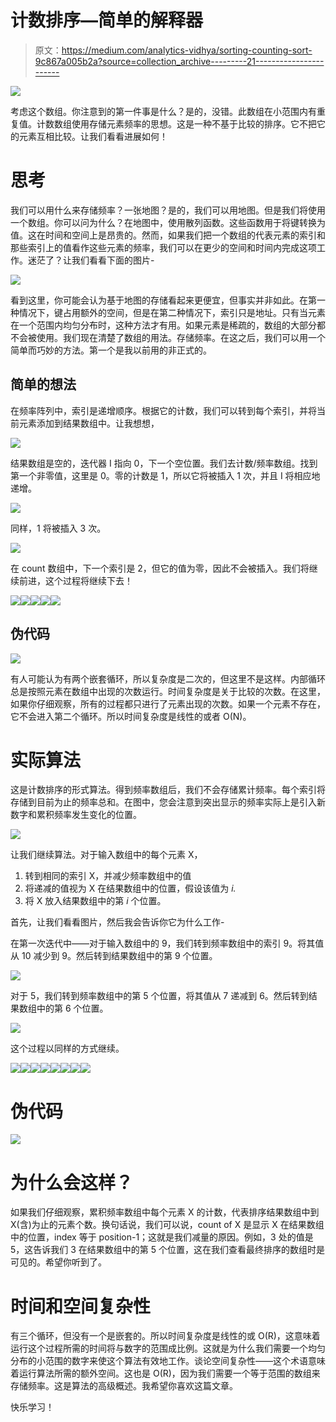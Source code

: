 # 计数排序—简单的解释器

> 原文：<https://medium.com/analytics-vidhya/sorting-counting-sort-9c867a005b2a?source=collection_archive---------21----------------------->

![](img/8bdf1e4b55d5444282378357c52ffd24.png)

考虑这个数组。你注意到的第一件事是什么？是的，没错。此数组在小范围内有重复值。计数数组使用存储元素频率的思想。这是一种不基于比较的排序。它不把它的元素互相比较。让我们看看进展如何！

# 思考

我们可以用什么来存储频率？一张地图？是的，我们可以用地图。但是我们将使用一个数组。你可以问为什么？在地图中，使用散列函数。这些函数用于将键转换为值。这在时间和空间上是昂贵的。然而，如果我们把一个数组的代表元素的索引和那些索引上的值看作这些元素的频率，我们可以在更少的空间和时间内完成这项工作。迷茫了？让我们看看下面的图片-

![](img/d1bc21e5f67d31e0c7bbded57f1f7ea4.png)

看到这里，你可能会认为基于地图的存储看起来更便宜，但事实并非如此。在第一种情况下，键占用额外的空间，但是在第二种情况下，索引只是地址。只有当元素在一个范围内均匀分布时，这种方法才有用。如果元素是稀疏的，数组的大部分都不会被使用。我们现在清楚了数组的用法。存储频率。在这之后，我们可以用一个简单而巧妙的方法。第一个是我以前用的非正式的。

## 简单的想法

在频率阵列中，索引是递增顺序。根据它的计数，我们可以转到每个索引，并将当前元素添加到结果数组中。让我想想，

![](img/a7fbefc0d796ebfa300fd73f57c95d70.png)

结果数组是空的，迭代器 I 指向 0，下一个空位置。我们去计数/频率数组。找到第一个非零值，这里是 0。零的计数是 1，所以它将被插入 1 次，并且 I 将相应地递增。

![](img/27d6aff16db0c93b34313f28e2a9df7a.png)

同样，1 将被插入 3 次。

![](img/c0a51076be8b20b924fad16cdd90b5eb.png)

在 count 数组中，下一个索引是 2，但它的值为零，因此不会被插入。我们将继续前进，这个过程将继续下去！

![](img/72aadd8088af2d634bb39777522692b2.png)![](img/f9ffb9959c626a02e5976b27d5195b64.png)![](img/13c204e6bb042fd6748a604adc71342f.png)![](img/d9685a4b471cf0c9c99092b92b246038.png)![](img/4b595bed712c5895360e9cee98bbd520.png)

## 伪代码

![](img/8d16db01aed5b9e5e3cea8de1b688426.png)

有人可能认为有两个嵌套循环，所以复杂度是二次的，但这里不是这样。内部循环总是按照元素在数组中出现的次数运行。时间复杂度是关于比较的次数。在这里，如果你仔细观察，所有的过程都只进行了元素出现的次数。如果一个元素不存在，它不会进入第二个循环。所以时间复杂度是线性的或者 O(N)。

# 实际算法

这是计数排序的形式算法。得到频率数组后，我们不会存储累计频率。每个索引将存储到目前为止的频率总和。在图中，您会注意到突出显示的频率实际上是引入新数字和累积频率发生变化的位置。

![](img/15107874cf1dea7c087fb6a066e008fd.png)

让我们继续算法。对于输入数组中的每个元素 X，

1.  转到相同的索引 X，并减少频率数组中的值
2.  将递减的值视为 X 在结果数组中的位置，假设该值为 *i.*
3.  将 X 放入结果数组中的第 *i* 个位置。

首先，让我们看看图片，然后我会告诉你它为什么工作-

在第一次迭代中——对于输入数组中的 9，我们转到频率数组中的索引 9。将其值从 10 减少到 9。然后转到结果数组中的第 9 个位置。

![](img/0ec8a0d2e35c36fca794dcb931268297.png)

对于 5，我们转到频率数组中的第 5 个位置，将其值从 7 递减到 6。然后转到结果数组中的第 6 个位置。

![](img/f40227d4d3e877e0827aeb4f18ca8eff.png)

这个过程以同样的方式继续。

![](img/10e7c7998b000ad6e3f3c33f3921af1b.png)![](img/557846bc058a81dcb55ee2fbf98238f4.png)![](img/0691f3f285904114f9d7612c5896ebb4.png)![](img/b960eba894893978e5d787dcff246b8f.png)![](img/4d0ca3b58aee6b5ea92af16f24bb573b.png)![](img/f362ddcd72e50a962f7918d2522fa8c0.png)![](img/5b3d170dd43cb75f81d3dfb5520ff7bf.png)![](img/0ad233130ddaa31544a1a125098cf1b1.png)

# 伪代码

![](img/13c227b215f6dcafa16635b7f2f32daa.png)

# 为什么会这样？

如果我们仔细观察，累积频率数组中每个元素 X 的计数，代表排序结果数组中到 X(含)为止的元素个数。换句话说，我们可以说，count of X 是显示 X 在结果数组中的位置，index 等于 position-1；这就是我们减量的原因。例如，3 处的值是 5，这告诉我们 3 在结果数组中的第 5 个位置，这在我们查看最终排序的数组时是可见的。希望你听到了。

# 时间和空间复杂性

有三个循环，但没有一个是嵌套的。所以时间复杂度是线性的或 O(R)，这意味着运行这个过程所需的时间将与数字的范围成比例。这就是为什么我们需要一个均匀分布的小范围的数字来使这个算法有效地工作。谈论空间复杂性——这个术语意味着运行算法所需的额外空间。这也是 O(R)，因为我们需要一个等于范围的数组来存储频率。这是算法的高级概述。我希望你喜欢这篇文章。

快乐学习！